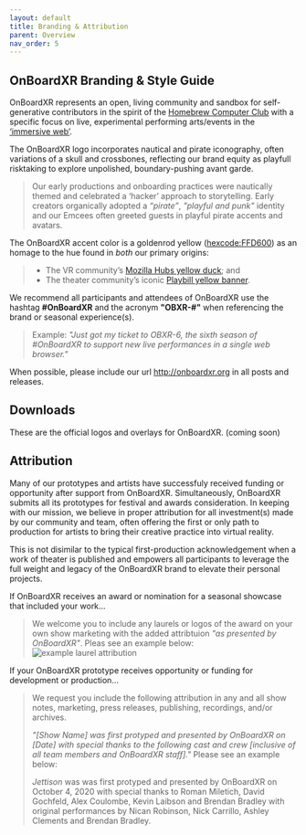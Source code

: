 ```yaml
---
layout: default
title: Branding & Attribution
parent: Overview
nav_order: 5
---
```


## OnBoardXR Branding & Style Guide
OnBoardXR represents an open, living community and sandbox for self-generative contributors in the spirit of the [Homebrew Computer Club]( https://en.wikipedia.org/wiki/Homebrew_Computer_Club) with a specific focus on live, experimental performing arts/events in the [‘immersive web’](). 

The OnBoardXR logo incorporates nautical and pirate iconography, often variations of a skull and crossbones, reflecting our brand equity as playfull risktaking to explore unpolished, boundary-pushing avant garde. 
> Our early productions and onboarding practices were nautically themed and celebrated a ‘hacker’ approach to storytelling. Early creators organically adopted a *“pirate”*, *"playful and punk"* identity and our Emcees often greeted guests in playful pirate accents and avatars. 

The OnBoardXR accent color is a goldenrod yellow ([hexcode:FFD600](https://encycolorpedia.com/ffd600)) as an homage to the hue found in *both* our primary origins: 
> - The VR community’s [Mozilla Hubs yellow duck](https://hubs.mozilla.com/docs/hubs-cloud-branding.html); and 
> - The theater community’s iconic [Playbill yellow banner](https://playbill.com/article/how-to-build-your-own-custom-playbill-program-with-playbillder). 

We recommend all participants and attendees of OnBoardXR use the hashtag **#OnBoardXR** and the acronym **"OBXR-#"** when referencing the brand or seasonal experience(s). 
> Example: *"Just got my ticket to OBXR-6, the sixth season of #OnBoardXR to support new live performances in a single web browser."*

When possible, please include our url http://onboardxr.org in all posts and releases.

## Downloads
These are the official logos and overlays for OnBoardXR. (coming soon)

## Attribution
Many of our prototypes and artists have successfuly received funding or opportunity after support from OnBoardXR. Simultaneously, OnBoardXR submits all its prototypes for festival and awards consideration. In keeping with our mission, we believe in proper attribution for all investment(s) made by our community and team, often offering the first or only path to production for artists to bring their creative practice into virtual reality. 

This is not disimilar to the typical first-production acknowledgement when a work of theater is published and empowers all participants to leverage the full weight and legacy of the OnBoardXR brand to elevate their personal projects. 

If OnBoardXR receives an award or nomination for a seasonal showcase that included your work...  
>We welcome you to include any laurels or logos of the award on your own show marketing with the added attribtuion *"as presented by OnBoardXR"*. Pleas see an example below:
> ![example laurel attribution](./static-media/obxr_example_laurel.png "example laurel")

If your OnBoardXR prototype receives opportunity or funding for development or production... 
>We request you include the following attribution in any and all show notes, marketing, press releases, publishing, recordings, and/or archives. 
>
>*"[Show Name] was first protyped and presented by OnBoardXR on [Date] with special thanks to the following cast and crew [inclusive of all team members and OnBoardXR staff]."* Please see an example below:
>
>*Jettison* was was first protyped and presented by OnBoardXR on October 4, 2020 with special thanks to Roman Miletich, David Gochfeld, Alex Coulombe, Kevin Laibson and Brendan Bradley with original performances by Nican Robinson, Nick Carrillo, Ashley Clements and Brendan Bradley.
